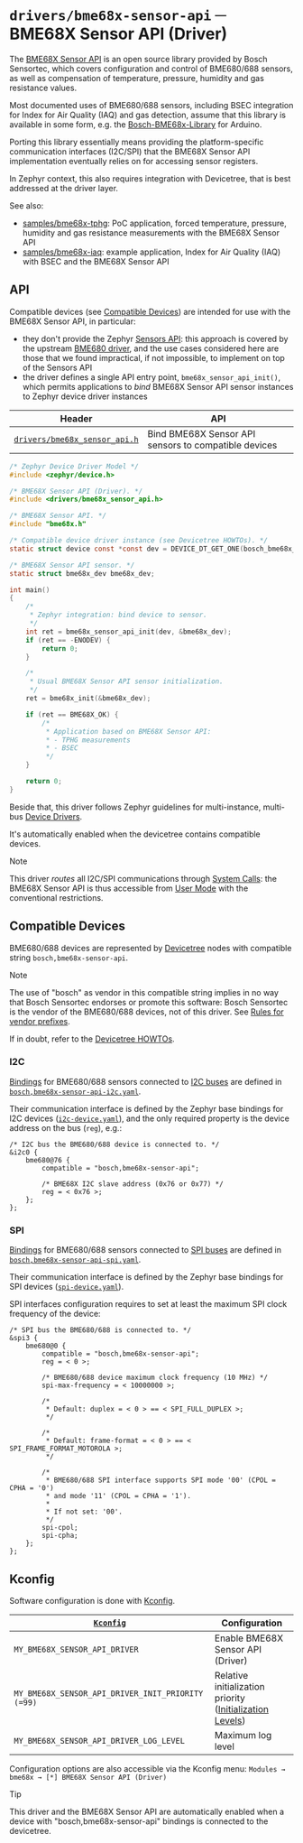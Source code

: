 # `drivers/bme68x-sensor-api` ─ BME68X Sensor API (Driver)

The [BME68X Sensor API] is an open source library provided by Bosch Sensortec, which covers configuration and control of BME680/688 sensors, as well as compensation of temperature, pressure, humidity and gas resistance values.

Most documented uses of BME680/688 sensors, including BSEC integration for Index for Air Quality (IAQ) and gas detection, assume that this library is available in some form, e.g. the [Bosch-BME68x-Library] for Arduino.

Porting this library essentially means providing the platform-specific communication interfaces (I2C/SPI) that the BME68X Sensor API implementation eventually relies on for accessing sensor registers.

In Zephyr context, this also requires integration with Devicetree, that is best addressed at the driver layer.

See also:

- [samples/bme68x-tphg]: PoC application, forced temperature, pressure, humidity and gas resistance measurements with the BME68X Sensor API
- [samples/bme68x-iaq]: example application, Index for Air Quality (IAQ) with BSEC and the BME68X Sensor API

[BME68X Sensor API]: https://github.com/boschsensortec/BME68x_SensorAPI
[Bosch-BME68x-Library]: https://github.com/boschsensortec/Bosch-BME68x-Library
[lib/bme68x-sensor-api]: /lib/bme68x-sensor-api
[samples/bme68x-tphg]: /samples/bme68x-tphg
[samples/bme68x-iaq]: /samples/bme68x-iaq

## API

Compatible devices (see [Compatible Devices](#compatible-devices)) are intended for use with the BME68X Sensor API, in particular:

- they don't provide the Zephyr [Sensors API]: this approach is covered by the upstream [BME680 driver], and the use cases considered here are those that we found impractical, if not impossible, to implement on top of the Sensors API
- the driver defines a single API entry point, `bme68x_sensor_api_init()`, which permits applications to *bind* BME68X Sensor API sensor instances to Zephyr device driver instances

| Header                          | API                                                  |
|---------------------------------|------------------------------------------------------|
| [`drivers/bme68x_sensor_api.h`] | Bind BME68X Sensor API sensors to compatible devices |

[Sensors API]: https://docs.zephyrproject.org/latest/hardware/peripherals/sensor.html#sensors
[BME680 driver]: https://docs.zephyrproject.org/latest/samples/sensor/bme680/README.html
[`drivers/bme68x_sensor_api.h`]: include/drivers/bme68x_sensor_api.h
[`bme68x_def.h`]: /lib/bme68x-sensor-api/include/bme68x_def.h
[`bme68x.h`]: /lib/bme68x-sensor-api/include/bme68x.h

``` C
/* Zephyr Device Driver Model */
#include <zephyr/device.h>

/* BME68X Sensor API (Driver). */
#include <drivers/bme68x_sensor_api.h>

/* BME68X Sensor API. */
#include "bme68x.h"

/* Compatible device driver instance (see Devicetree HOWTOs). */
static struct device const *const dev = DEVICE_DT_GET_ONE(bosch_bme68x_sensor_api);

/* BME68X Sensor API sensor. */
static struct bme68x_dev bme68x_dev;

int main()
{
    /*
     * Zephyr integration: bind device to sensor.
     */
    int ret = bme68x_sensor_api_init(dev, &bme68x_dev);
    if (ret == -ENODEV) {
        return 0;
    }

    /*
     * Usual BME68X Sensor API sensor initialization.
     */
    ret = bme68x_init(&bme68x_dev);

    if (ret == BME68X_OK) {
        /*
         * Application based on BME68X Sensor API:
         * - TPHG measurements
         * - BSEC
         */
    }

    return 0;
}
```

Beside that, this driver follows Zephyr guidelines for multi-instance, multi-bus [Device Drivers].

It's automatically enabled when the devicetree contains compatible devices.

> [!NOTE]
>
> This driver *routes* all I2C/SPI communications through [System Calls]: the BME68X Sensor API is thus accessible from [User Mode] with the conventional restrictions.

[Device Drivers]: https://docs.zephyrproject.org/latest/kernel/drivers/index.html
[User Mode]: https://docs.zephyrproject.org/latest/kernel/usermode/index.html
[System Calls]: https://docs.zephyrproject.org/latest/kernel/usermode/syscalls.html


## Compatible Devices

BME680/688 devices are represented by [Devicetree] nodes with compatible string `bosch,bme68x-sensor-api`.

> [!NOTE]
>
> The use of "bosch" as vendor in this compatible string implies in no way that Bosch Sensortec endorses or promote this software: Bosch Sensortec is the vendor of the BME680/688 devices, not of this driver.
> See [Rules for vendor prefixes].

[Rules for vendor prefixes]: https://docs.zephyrproject.org/latest/build/dts/bindings-upstream.html#rules-for-vendor-prefixes

If in doubt, refer to the [Devicetree HOWTOs].

[Devicetree HOWTOs]: https://docs.zephyrproject.org/latest/build/dts/howtos.html
[Devicetree]: https://docs.zephyrproject.org/latest/build/dts/intro.html
[Sensors API]: https://docs.zephyrproject.org/latest/hardware/peripherals/sensor.html#sensors
[Device Drivers]: https://docs.zephyrproject.org/latest/kernel/drivers/index.html
[Bindings]: https://docs.zephyrproject.org/latest/build/dts/bindings.html

### I2C

[Bindings] for BME680/688 sensors connected to [I2C buses] are defined in [`bosch,bme68x-sensor-api-i2c.yaml`].

Their communication interface is defined by the Zephyr base bindings for I2C devices ([`i2c-device.yaml`]), and the only required property is the device address on the bus (`reg`), e.g.:

``` dts
/* I2C bus the BME680/688 device is connected to. */
&i2c0 {
    bme680@76 {
        compatible = "bosch,bme68x-sensor-api";

        /* BME68X I2C slave address (0x76 or 0x77) */
        reg = < 0x76 >;
    };
};
```

[`bosch,bme68x-sensor-api-i2c.yaml`]: /dts/bindings/bosch,bme68x-sensor-api-i2c.yaml
[`i2c-device.yaml`]: https://github.com/zephyrproject-rtos/zephyr/tree/main/dts/bindings/i2c/i2c-device.yaml
[I2C buses]: https://docs.zephyrproject.org/latest/hardware/peripherals/i2c.html

### SPI

[Bindings] for BME680/688 sensors connected to [SPI buses] are defined in [`bosch,bme68x-sensor-api-spi.yaml`].

Their communication interface is defined by the Zephyr base bindings for SPI devices ([`spi-device.yaml`]).

SPI interfaces configuration requires to set at least the maximum SPI clock frequency of the device:

``` dts
/* SPI bus the BME680/688 is connected to. */
&spi3 {
    bme680@0 {
        compatible = "bosch,bme68x-sensor-api";
        reg = < 0 >;

        /* BME680/688 device maximum clock frequency (10 MHz) */
        spi-max-frequency = < 10000000 >;

        /*
         * Default: duplex = < 0 > == < SPI_FULL_DUPLEX >;
         */

        /*
         * Default: frame-format = < 0 > == < SPI_FRAME_FORMAT_MOTOROLA >;
         */

        /*
         * BME680/688 SPI interface supports SPI mode '00' (CPOL = CPHA = '0')
         * and mode '11' (CPOL = CPHA = '1').
         *
         * If not set: '00'.
         */
        spi-cpol;
        spi-cpha;
    };
};
```

[`bosch,bme68x-sensor-api-spi.yaml`]: /dts/bindings/bosch,bme68x-sensor-api-spi.yaml
[`spi-device.yaml`]: https://github.com/zephyrproject-rtos/zephyr/tree/main/dts/bindings/spi/spi-device.yaml
[SPI buses]: https://docs.zephyrproject.org/latest/hardware/peripherals/spi.html

## Kconfig

Software configuration is done with [Kconfig].

| [`Kconfig`](Kconfig)                           | Configuration                                              |
|------------------------------------------------|------------------------------------------------------------|
| `MY_BME68X_SENSOR_API_DRIVER`                     | Enable BME68X Sensor API (Driver)                          |
| `MY_BME68X_SENSOR_API_DRIVER_INIT_PRIORITY (=99)` | Relative initialization priority ([Initialization Levels]) |
| `MY_BME68X_SENSOR_API_DRIVER_LOG_LEVEL`           | Maximum log level                                          |

[Kconfig]: https://docs.zephyrproject.org/latest/build/kconfig/index.html
[Initialization Levels]: https://docs.zephyrproject.org/latest/kernel/drivers/index.html#initialization-levels

Configuration options are also accessible via the Kconfig menu: `Modules → bme68x → [*] BME68X Sensor API (Driver)`

> [!TIP]
>
> This driver and the BME68X Sensor API are automatically enabled when a device with "bosch,bme68x-sensor-api" bindings is connected to the devicetree.
